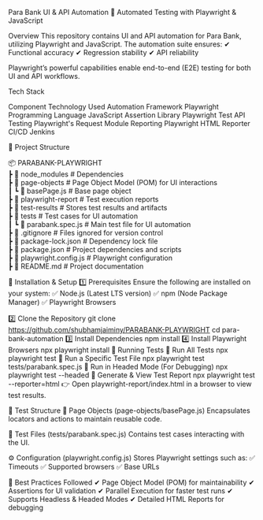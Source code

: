Para Bank UI & API Automation 🚀
Automated Testing with Playwright & JavaScript

Overview
This repository contains UI and API automation for Para Bank, utilizing Playwright and JavaScript. The automation suite ensures:
✔ Functional accuracy
✔ Regression stability
✔ API reliability

Playwright’s powerful capabilities enable end-to-end (E2E) testing for both UI and API workflows.

Tech Stack

Component	                     Technology Used
Automation Framework	            Playwright
Programming Language	            JavaScript
Assertion Library	                Playwright Test
API Testing	                        Playwright's Request Module
Reporting	                        Playwright HTML Reporter
CI/CD	                            Jenkins

📌 Project Structure

📦 PARABANK-PLAYWRIGHT  
┣ 📂 node_modules         # Dependencies  
┣ 📂 page-objects         # Page Object Model (POM) for UI interactions  
┃ ┗ 📜 basePage.js       # Base page object  
┣ 📂 playwright-report    # Test execution reports  
┣ 📂 test-results        # Stores test results and artifacts  
┣ 📂 tests               # Test cases for UI automation  
┃ ┗ 📜 parabank.spec.js  # Main test file for UI automation  
┣ 📜 .gitignore          # Files ignored for version control  
┣ 📜 package-lock.json   # Dependency lock file  
┣ 📜 package.json        # Project dependencies and scripts  
┣ 📜 playwright.config.js # Playwright configuration  
┣ 📜 README.md           # Project documentation  

📌 Installation & Setup
1️⃣ Prerequisites
Ensure the following are installed on your system:
✅ Node.js (Latest LTS version)
✅ npm (Node Package Manager)
✅ Playwright Browsers

2️⃣ Clone the Repository
git clone https://github.com/shubhamjaiminy/PARABANK-PLAYWRIGHT
cd para-bank-automation
3️⃣ Install Dependencies
npm install
4️⃣ Install Playwright Browsers
npx playwright install
📌 Running Tests
🔹 Run All Tests
npx playwright test
🔹 Run a Specific Test File
npx playwright test tests/parabank.spec.js
🔹 Run in Headed Mode (For Debugging)
npx playwright test --headed
🔹 Generate & View Test Report
npx playwright test --reporter=html
👉 Open playwright-report/index.html in a browser to view test results.

📌 Test Structure
📂 Page Objects (page-objects/basePage.js)
Encapsulates locators and actions to maintain reusable code.

📂 Test Files (tests/parabank.spec.js)
Contains test cases interacting with the UI.

⚙ Configuration (playwright.config.js)
Stores Playwright settings such as:
✅ Timeouts
✅ Supported browsers
✅ Base URLs

📌 Best Practices Followed
✔ Page Object Model (POM) for maintainability
✔ Assertions for UI validation
✔ Parallel Execution for faster test runs
✔ Supports Headless & Headed Modes
✔ Detailed HTML Reports for debugging

